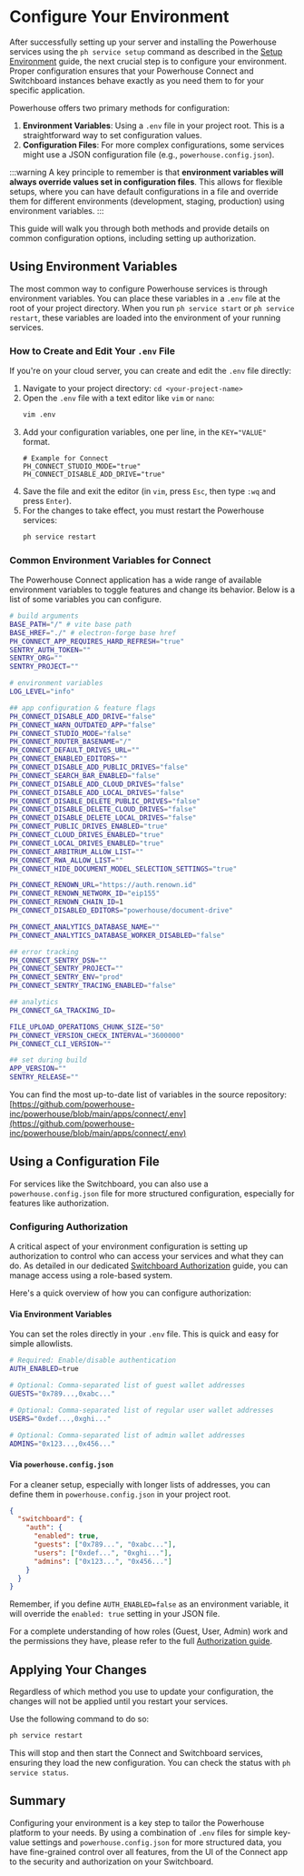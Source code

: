 # Configure Your Environment

After successfully setting up your server and installing the Powerhouse services using the `ph service setup` command as described in the [Setup Environment](./03-SetupEnvironment.md) guide, the next crucial step is to configure your environment. Proper configuration ensures that your Powerhouse Connect and Switchboard instances behave exactly as you need them to for your specific application.

Powerhouse offers two primary methods for configuration:

1.  **Environment Variables**: Using a `.env` file in your project root. This is a straightforward way to set configuration values.
2.  **Configuration Files**: For more complex configurations, some services might use a JSON configuration file (e.g., `powerhouse.config.json`).

:::warning
A key principle to remember is that **environment variables will always override values set in configuration files**. This allows for flexible setups, where you can have default configurations in a file and override them for different environments (development, staging, production) using environment variables.
:::

This guide will walk you through both methods and provide details on common configuration options, including setting up authorization.

## Using Environment Variables

The most common way to configure Powerhouse services is through environment variables. You can place these variables in a `.env` file at the root of your project directory. When you run `ph service start` or `ph service restart`, these variables are loaded into the environment of your running services.

### How to Create and Edit Your `.env` File

If you're on your cloud server, you can create and edit the `.env` file directly:

1.  Navigate to your project directory: `cd <your-project-name>`
2.  Open the `.env` file with a text editor like `vim` or `nano`:
    ```bash
    vim .env
    ```
3.  Add your configuration variables, one per line, in the `KEY="VALUE"` format.
    ```env
    # Example for Connect
    PH_CONNECT_STUDIO_MODE="true"
    PH_CONNECT_DISABLE_ADD_DRIVE="true"
    ```
4.  Save the file and exit the editor (in `vim`, press `Esc`, then type `:wq` and press `Enter`).
5.  For the changes to take effect, you must restart the Powerhouse services:
    ```bash
    ph service restart
    ```

### Common Environment Variables for Connect

The Powerhouse Connect application has a wide range of available environment variables to toggle features and change its behavior. Below is a list of some variables you can configure.

```bash
# build arguments
BASE_PATH="/" # vite base path
BASE_HREF="./" # electron-forge base href
PH_CONNECT_APP_REQUIRES_HARD_REFRESH="true"
SENTRY_AUTH_TOKEN=""
SENTRY_ORG=""
SENTRY_PROJECT=""

# environment variables
LOG_LEVEL="info"

## app configuration & feature flags
PH_CONNECT_DISABLE_ADD_DRIVE="false"
PH_CONNECT_WARN_OUTDATED_APP="false"
PH_CONNECT_STUDIO_MODE="false"
PH_CONNECT_ROUTER_BASENAME="/"
PH_CONNECT_DEFAULT_DRIVES_URL=""
PH_CONNECT_ENABLED_EDITORS=""
PH_CONNECT_DISABLE_ADD_PUBLIC_DRIVES="false"
PH_CONNECT_SEARCH_BAR_ENABLED="false"
PH_CONNECT_DISABLE_ADD_CLOUD_DRIVES="false"
PH_CONNECT_DISABLE_ADD_LOCAL_DRIVES="false"
PH_CONNECT_DISABLE_DELETE_PUBLIC_DRIVES="false"
PH_CONNECT_DISABLE_DELETE_CLOUD_DRIVES="false"
PH_CONNECT_DISABLE_DELETE_LOCAL_DRIVES="false"
PH_CONNECT_PUBLIC_DRIVES_ENABLED="true"
PH_CONNECT_CLOUD_DRIVES_ENABLED="true"
PH_CONNECT_LOCAL_DRIVES_ENABLED="true"
PH_CONNECT_ARBITRUM_ALLOW_LIST=""
PH_CONNECT_RWA_ALLOW_LIST=""
PH_CONNECT_HIDE_DOCUMENT_MODEL_SELECTION_SETTINGS="true"

PH_CONNECT_RENOWN_URL="https://auth.renown.id"
PH_CONNECT_RENOWN_NETWORK_ID="eip155"
PH_CONNECT_RENOWN_CHAIN_ID=1
PH_CONNECT_DISABLED_EDITORS="powerhouse/document-drive"

PH_CONNECT_ANALYTICS_DATABASE_NAME=""
PH_CONNECT_ANALYTICS_DATABASE_WORKER_DISABLED="false"

## error tracking
PH_CONNECT_SENTRY_DSN=""
PH_CONNECT_SENTRY_PROJECT=""
PH_CONNECT_SENTRY_ENV="prod"
PH_CONNECT_SENTRY_TRACING_ENABLED="false"

## analytics
PH_CONNECT_GA_TRACKING_ID=

FILE_UPLOAD_OPERATIONS_CHUNK_SIZE="50"
PH_CONNECT_VERSION_CHECK_INTERVAL="3600000"
PH_CONNECT_CLI_VERSION=""

## set during build
APP_VERSION=""
SENTRY_RELEASE=""
```
You can find the most up-to-date list of variables in the source repository: [https://github.com/powerhouse-inc/powerhouse/blob/main/apps/connect/.env](https://github.com/powerhouse-inc/powerhouse/blob/main/apps/connect/.env)

## Using a Configuration File

For services like the Switchboard, you can also use a `powerhouse.config.json` file for more structured configuration, especially for features like authorization.

### Configuring Authorization

A critical aspect of your environment configuration is setting up authorization to control who can access your services and what they can do. As detailed in our dedicated [Switchboard Authorization](/academy/MasteryTrack/BuildingUserExperiences/Authorization/Authorization) guide, you can manage access using a role-based system.

Here's a quick overview of how you can configure authorization:

#### Via Environment Variables

You can set the roles directly in your `.env` file. This is quick and easy for simple allowlists.

```bash
# Required: Enable/disable authentication
AUTH_ENABLED=true

# Optional: Comma-separated list of guest wallet addresses
GUESTS="0x789...,0xabc..."

# Optional: Comma-separated list of regular user wallet addresses
USERS="0xdef...,0xghi..."

# Optional: Comma-separated list of admin wallet addresses
ADMINS="0x123...,0x456..."
```

#### Via `powerhouse.config.json`

For a cleaner setup, especially with longer lists of addresses, you can define them in `powerhouse.config.json` in your project root.

```json
{
  "switchboard": {
    "auth": {
      "enabled": true,
      "guests": ["0x789...", "0xabc..."],
      "users": ["0xdef...", "0xghi..."],
      "admins": ["0x123...", "0x456..."]
    }
  }
}
```

Remember, if you define `AUTH_ENABLED=false` as an environment variable, it will override the `enabled: true` setting in your JSON file.

For a complete understanding of how roles (Guest, User, Admin) work and the permissions they have, please refer to the full [Authorization guide](/academy/MasteryTrack/BuildingUserExperiences/Authorization/Authorization).

## Applying Your Changes

Regardless of which method you use to update your configuration, the changes will not be applied until you restart your services.

Use the following command to do so:

```bash
ph service restart
```

This will stop and then start the Connect and Switchboard services, ensuring they load the new configuration. You can check the status with `ph service status`.

## Summary

Configuring your environment is a key step to tailor the Powerhouse platform to your needs. By using a combination of `.env` files for simple key-value settings and `powerhouse.config.json` for more structured data, you have fine-grained control over all features, from the UI of the Connect app to the security and authorization on your Switchboard.
